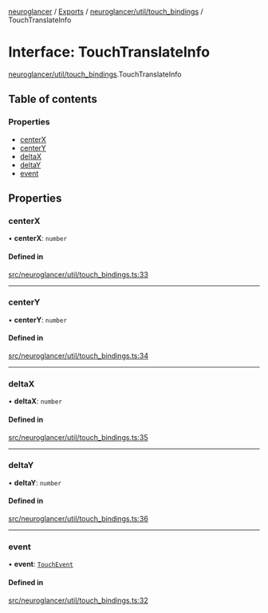 [neuroglancer](../README.md) / [Exports](../modules.md) / [neuroglancer/util/touch\_bindings](../modules/neuroglancer_util_touch_bindings.md) / TouchTranslateInfo

# Interface: TouchTranslateInfo

[neuroglancer/util/touch_bindings](../modules/neuroglancer_util_touch_bindings.md).TouchTranslateInfo

## Table of contents

### Properties

- [centerX](neuroglancer_util_touch_bindings.TouchTranslateInfo.md#centerx)
- [centerY](neuroglancer_util_touch_bindings.TouchTranslateInfo.md#centery)
- [deltaX](neuroglancer_util_touch_bindings.TouchTranslateInfo.md#deltax)
- [deltaY](neuroglancer_util_touch_bindings.TouchTranslateInfo.md#deltay)
- [event](neuroglancer_util_touch_bindings.TouchTranslateInfo.md#event)

## Properties

### centerX

• **centerX**: `number`

#### Defined in

[src/neuroglancer/util/touch_bindings.ts:33](https://github.com/ActiveBrainAtlas2/neuroglancer/blob/91617476/src/neuroglancer/util/touch_bindings.ts#L33)

___

### centerY

• **centerY**: `number`

#### Defined in

[src/neuroglancer/util/touch_bindings.ts:34](https://github.com/ActiveBrainAtlas2/neuroglancer/blob/91617476/src/neuroglancer/util/touch_bindings.ts#L34)

___

### deltaX

• **deltaX**: `number`

#### Defined in

[src/neuroglancer/util/touch_bindings.ts:35](https://github.com/ActiveBrainAtlas2/neuroglancer/blob/91617476/src/neuroglancer/util/touch_bindings.ts#L35)

___

### deltaY

• **deltaY**: `number`

#### Defined in

[src/neuroglancer/util/touch_bindings.ts:36](https://github.com/ActiveBrainAtlas2/neuroglancer/blob/91617476/src/neuroglancer/util/touch_bindings.ts#L36)

___

### event

• **event**: [`TouchEvent`](../modules/main_module._internal_.md#touchevent)

#### Defined in

[src/neuroglancer/util/touch_bindings.ts:32](https://github.com/ActiveBrainAtlas2/neuroglancer/blob/91617476/src/neuroglancer/util/touch_bindings.ts#L32)
